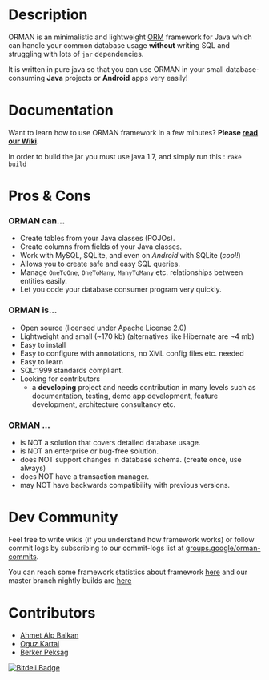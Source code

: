 Description
===========

ORMAN is an minimalistic and lightweight [ORM](http://en.wikipedia.org/wiki/Object_relational_mapping) framework
for Java which can handle your common database usage **without** writing SQL and 
struggling with lots of `jar` dependencies.

It is written in pure java so that you can use ORMAN in your small
 database-consuming **Java** projects or **Android** apps very easily!

Documentation
=======================

Want to learn how to use ORMAN framework in a few minutes? **Please [read our Wiki](https://github.com/ahmetalpbalkan/orman/wiki).**

In order to build the jar you must use java 1.7, and simply run this : 
```rake build```


Pros & Cons
===========

### ORMAN can... ###
* Create tables from your Java classes (POJOs).
* Create columns from fields of your Java classes.
* Work with MySQL, SQLite, and even on *Android* with SQLite (_cool!_)
* Allows you to create safe and easy SQL queries.
* Manage `OneToOne`, `OneToMany`, `ManyToMany` etc. relationships between entities easily.
* Let you code your database consumer program very quickly.

### ORMAN is... ###
* Open source (licensed under Apache License 2.0)
* Lightweight and small (~170 kb) (alternatives like Hibernate are ~4 mb)
* Easy to install
* Easy to configure with annotations, no XML config files etc. needed
* Easy to learn
* SQL:1999 standards compliant.
* Looking for contributors
    * a **developing** project and needs contribution in many levels such as documentation, testing, demo app development, feature development, architecture consultancy etc.

### ORMAN ... ###
* is NOT a solution that covers detailed database usage.
* is NOT an enterprise or bug-free solution.
* does NOT support changes in database schema. (create once, use always)
* does NOT have a transaction manager. 
* may NOT have backwards compatibility with previous versions.

Dev Community
=============

Feel free to write wikis (if you understand how framework works) or follow
commit logs by subscribing to our commit-logs list at [groups.google/orman-commits](http://groups.google.com/group/orman-commits).

You can reach some framework statistics about framework [here](http://ahmetalpbalkan.com/ormanstats) and our master branch nightly builds are [here](http://ahmetalpbalkan.com/orman-nightly)

Contributors
============

* [Ahmet Alp Balkan](https://github.com/ahmetalpbalkan)
* [Oguz Kartal](https://github.com/0ffffffffh)
* [Berker Peksag](https://github.com/berkerpeksag)


[![Bitdeli Badge](https://d2weczhvl823v0.cloudfront.net/ahmetalpbalkan/orman/trend.png)](https://bitdeli.com/free "Bitdeli Badge")

